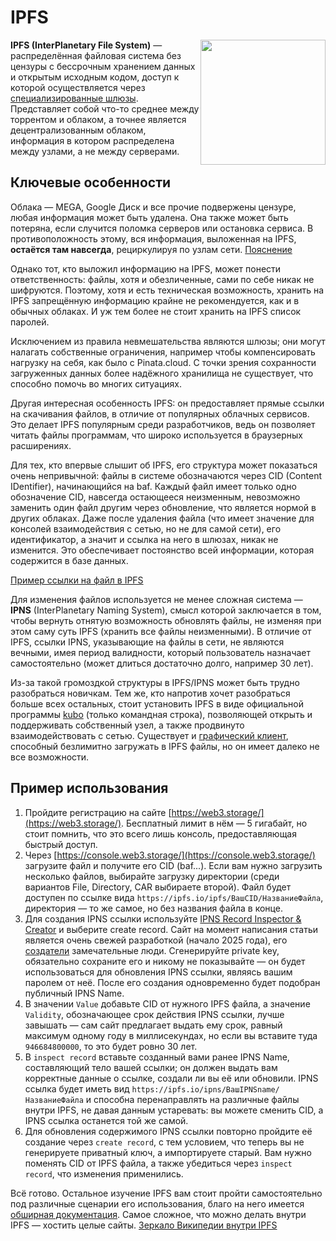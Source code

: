 # IPFS

<img src="/img/logo/ipfs.png" style="float: right" width="200px">

**IPFS (InterPlanetary File System)** — распределённая файловая система без цензуры с бессрочным хранением данных и открытым исходным кодом, доступ к которой осуществляется через [специализированные шлюзы](https://ipfs.github.io/public-gateway-checker/). Представляет собой что-то среднее между торрентом и облаком, а точнее является децентрализованным облаком, информация в котором распределена между узлами, а не между серверами.

## Ключевые особенности

Облака — MEGA, Google Диск и все прочие подвержены цензуре, любая информация может быть удалена. Она также может быть потеряна, если случится поломка серверов или остановка сервиса. В противоположность этому, вся информация, выложенная на IPFS, **остаётся там навсегда**, рециркулируя по узлам сети. [Пояснение](https://discuss.ipfs.tech/t/can-i-delete-my-content-from-the-network/301)

Однако тот, кто выложил информацию на IPFS, может понести ответственность: файлы, хотя и обезличенные, сами по себе никак не шифруются. Поэтому, хотя и есть техническая возможность, хранить на IPFS запрещённую информацию крайне не рекомендуется, как и в обычных облаках. И уж тем более не стоит хранить на IPFS список паролей.

Исключением из правила невмешательства являются шлюзы; они могут налагать собственные ограничения, например чтобы компенсировать нагрузку на себя, как было с Pinata.cloud. С точки зрения сохранности загруженных данных более надёжного хранилища не существует, что способно помочь во многих ситуациях.

Другая интересная особенность IPFS: он предоставляет прямые ссылки на скачивания файлов, в отличие от популярных облачных сервисов. Это делает IPFS популярным среди разработчиков, ведь он позволяет читать файлы программам, что широко используется в браузерных расширениях.

Для тех, кто впервые слышит об IPFS, его структура может показаться очень непривычной: файлы в системе обозначаются через CID (Content IDentifier), начинающийся на baf. Каждый файл имеет только одно обозначение CID, навсегда остающееся неизменным, невозможно заменить один файл другим через обновление, что является нормой в других облаках. Даже после удаления файла (что имеет значение для консолей взаимодействия с сетью, но не для самой сети), его идентификатор, а значит и ссылка на него в шлюзах, никак не изменится. Это обеспечивает постоянство всей информации, которая содержится в базе данных.

[Пример ссылки на файл в IPFS](https://ipfs.io/ipfs/bafybeiejkem2yl6qbdfl5oeypcm3p4z2nvvqrbzwjtcf622f3x3zygagoa/)

Для изменения файлов используется не менее сложная система — **IPNS** (InterPlanetary Naming System), смысл которой заключается в том, чтобы вернуть отнятую возможность обновлять файлы, не изменяя при этом саму суть IPFS (хранить все файлы неизменными). В отличие от IPFS, ссылки IPNS, указывающие на файлы в сети, не являются вечными, имея период валидности, который пользователь назначает самостоятельно (может длиться достаточно долго, например 30 лет).

Из-за такой громоздкой структуры в IPFS/IPNS может быть трудно разобраться новичкам. Тем же, кто напротив хочет разобраться больше всех остальных, стоит установить IPFS в виде официальной программы [kubo](https://github.com/ipfs/kubo) (только командная строка), позволяющей открыть и поддерживать собственный узел, а также продвинуто взаимодействовать с сетью. Существует и [графический клиент](https://github.com/ipfs/ipfs-desktop), способный безлимитно загружать в IPFS файлы, но он имеет далеко не все возможности.

## Пример использования

1.  Пройдите регистрацию на сайте [https://web3.storage/](https://web3.storage/). Бесплатный лимит в нём — 5 гигабайт, но стоит помнить, что это всего лишь консоль, предоставляющая быстрый доступ.
2.  Через [https://console.web3.storage/](https://console.web3.storage/) загрузите файл и получите его CID (baf...). Если вам нужно загрузить несколько файлов, выбирайте загрузку директории (среди вариантов File, Directory, CAR выбираете второй). Файл будет доступен по ссылке вида `https://ipfs.io/ipfs/ВашCID/НазваниеФайла`, директория — то же самое, но без названия файла в конце.
3.  Для создания IPNS ссылки используйте [IPNS Record Inspector & Creator](https://ipns.ipfs.network/) и выберите create record. Сайт на момент написания статьи является очень свежей разработкой (начало 2025 года), его [создатели](https://github.com/ipshipyard/ipns-inspector) замечательные люди. Сгенерируйте private key, обязательно сохраните его и никому не показывайте — он будет использоваться для обновления IPNS ссылки, являясь вашим паролем от неё. После его создания одновременно будет подобран публичный IPNS Name.
4.  В значении `Value` добавьте CID от нужного IPFS файла, а значение `Validity`, обозначающее срок действия IPNS ссылки, лучше завышать — сам сайт предлагает выдать ему срок, равный максимум одному году в миллисекундах, но если вы вставите туда `946684800000`, то это будет ровно 30 лет.
5.  В `inspect record` вставьте созданный вами ранее IPNS Name, составляющий тело вашей ссылки; он должен выдать вам корректные данные о ссылке, создали ли вы её или обновили. IPNS ссылка будет иметь вид `https://ipfs.io/ipns/ВашIPNSname/НазваниеФайла` и способна перенаправлять на различные файлы внутри IPFS, не давая данным устаревать: вы можете сменить CID, а IPNS ссылка останется той же самой.
6.  Для обновления содержимого IPNS ссылки повторно пройдите её создание через `create record`, с тем условием, что теперь вы не генерируете приватный ключ, а импортируете старый. Вам нужно поменять CID от IPFS файла, а также убедиться через `inspect record`, что изменения применились.

Всё готово. Остальное изучение IPFS вам стоит пройти самостоятельно под различные сценарии его использования, благо на него имеется [обширная документация](https://docs.ipfs.tech/). Самое сложное, что можно делать внутри IPFS — хостить целые сайты. [Зеркало Википедии внутри IPFS](https://ipfs.io/ipfs/bafybeiaysi4s6lnjev27ln5icwm6tueaw2vdykrtjkwiphwekaywqhcjze)
